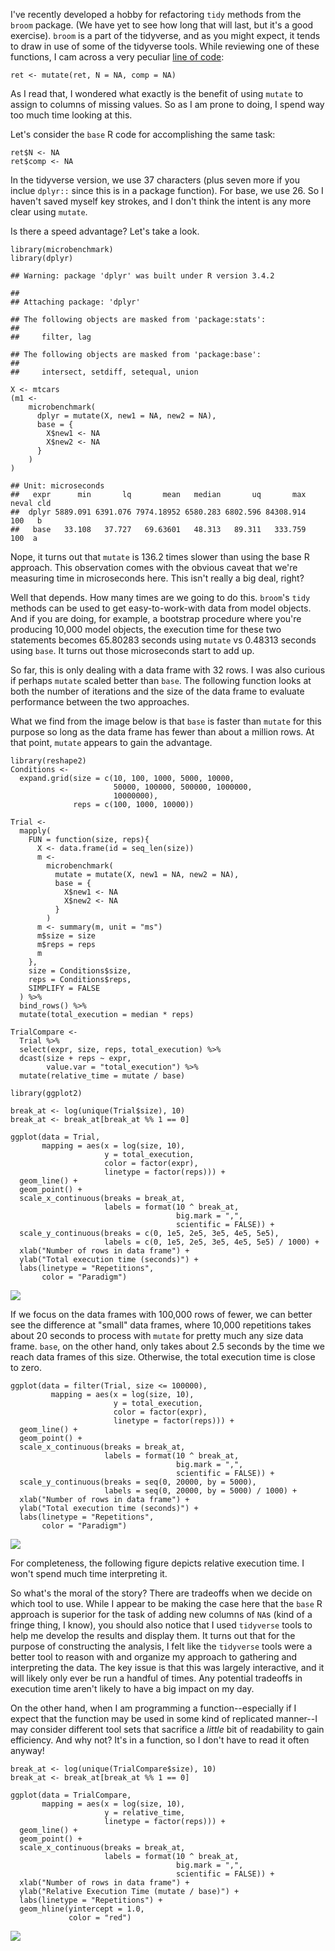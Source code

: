 <!-- 
---
layout: post
title: "Tidyversing for the sake of Tidyversing"
date: 2017-11-15
---
-->
I've recently developed a hobby for refactoring `tidy` methods from the
`broom` package. (We have yet to see how long that will last, but it's a
good exercise). `broom` is a part of the tidyverse, and as you might
expect, it tends to draw in use of some of the tidyverse tools. While
reviewing one of these functions, I cam across a very peculiar [line of
code](https://github.com/tidyverse/broom/blob/master/R/felm_tidiers.R#L73):

<!--excerpt-->
    ret <- mutate(ret, N = NA, comp = NA)

As I read that, I wondered what exactly is the benefit of using `mutate`
to assign to columns of missing values. So as I am prone to doing, I
spend way too much time looking at this.

Let's consider the `base` R code for accomplishing the same task:

    ret$N <- NA
    ret$comp <- NA

In the tidyverse version, we use 37 characters (plus seven more if you
inclue `dplyr::` since this is in a package function). For base, we use
26. So I haven't saved myself key strokes, and I don't think the intent
is any more clear using `mutate`.

Is there a speed advantage? Let's take a look.

    library(microbenchmark)
    library(dplyr)

    ## Warning: package 'dplyr' was built under R version 3.4.2

    ## 
    ## Attaching package: 'dplyr'

    ## The following objects are masked from 'package:stats':
    ## 
    ##     filter, lag

    ## The following objects are masked from 'package:base':
    ## 
    ##     intersect, setdiff, setequal, union

    X <- mtcars
    (m1 <- 
        microbenchmark(
          dplyr = mutate(X, new1 = NA, new2 = NA),
          base = {
            X$new1 <- NA
            X$new2 <- NA
          }
        )
    )

    ## Unit: microseconds
    ##   expr      min       lq       mean   median       uq       max neval cld
    ##  dplyr 5889.091 6391.076 7974.18952 6580.283 6802.596 84308.914   100   b
    ##   base   33.108   37.727   69.63601   48.313   89.311   333.759   100  a

Nope, it turns out that `mutate` is 136.2 times slower than using the
base R approach. This observation comes with the obvious caveat that
we're measuring time in microseconds here. This isn't really a big deal,
right?

Well that depends. How many times are we going to do this. `broom`'s
`tidy` methods can be used to get easy-to-work-with data from model
objects. And if you are doing, for example, a bootstrap procedure where
you're producing 10,000 model objects, the execution time for these two
statements becomes 65.80283 seconds using `mutate` vs 0.48313 seconds
using `base`. It turns out those microseconds start to add up.

So far, this is only dealing with a data frame with 32 rows. I was also
curious if perhaps `mutate` scaled better than `base`. The following
function looks at both the number of iterations and the size of the data
frame to evaluate performance between the two approaches.

What we find from the image below is that `base` is faster than `mutate`
for this purpose so long as the data frame has fewer than about a
million rows. At that point, `mutate` appears to gain the advantage.

    library(reshape2)
    Conditions <- 
      expand.grid(size = c(10, 100, 1000, 5000, 10000, 
                           50000, 100000, 500000, 1000000, 
                           10000000),
                  reps = c(100, 1000, 10000))

    Trial <- 
      mapply(
        FUN = function(size, reps){
          X <- data.frame(id = seq_len(size))
          m <- 
            microbenchmark(
              mutate = mutate(X, new1 = NA, new2 = NA),
              base = {
                X$new1 <- NA
                X$new2 <- NA
              }
            )
          m <- summary(m, unit = "ms")
          m$size = size
          m$reps = reps
          m
        },
        size = Conditions$size,
        reps = Conditions$reps,
        SIMPLIFY = FALSE
      ) %>% 
      bind_rows() %>% 
      mutate(total_execution = median * reps)

    TrialCompare <- 
      Trial %>% 
      select(expr, size, reps, total_execution) %>% 
      dcast(size + reps ~ expr, 
            value.var = "total_execution") %>% 
      mutate(relative_time = mutate / base)

    library(ggplot2)

    break_at <- log(unique(Trial$size), 10)
    break_at <- break_at[break_at %% 1 == 0]

    ggplot(data = Trial,
           mapping = aes(x = log(size, 10),
                         y = total_execution,
                         color = factor(expr),
                         linetype = factor(reps))) + 
      geom_line() + 
      geom_point() + 
      scale_x_continuous(breaks = break_at,
                         labels = format(10 ^ break_at,
                                         big.mark = ",",
                                         scientific = FALSE)) + 
      scale_y_continuous(breaks = c(0, 1e5, 2e5, 3e5, 4e5, 5e5),
                         labels = c(0, 1e5, 2e5, 3e5, 4e5, 5e5) / 1000) + 
      xlab("Number of rows in data frame") + 
      ylab("Total execution time (seconds)") + 
      labs(linetype = "Repetitions",
           color = "Paradigm")

![](tidverse_files/figure-markdown_strict/unnamed-chunk-4-1.png)

If we focus on the data frames with 100,000 rows of fewer, we can better
see the difference at "small" data frames, where 10,000 repetitions
takes about 20 seconds to process with `mutate` for pretty much any size
data frame. `base`, on the other hand, only takes about 2.5 seconds by
the time we reach data frames of this size. Otherwise, the total
execution time is close to zero.

    ggplot(data = filter(Trial, size <= 100000),
             mapping = aes(x = log(size, 10),
                           y = total_execution,
                           color = factor(expr),
                           linetype = factor(reps))) + 
      geom_line() + 
      geom_point() + 
      scale_x_continuous(breaks = break_at,
                         labels = format(10 ^ break_at,
                                         big.mark = ",",
                                         scientific = FALSE)) + 
      scale_y_continuous(breaks = seq(0, 20000, by = 5000),
                         labels = seq(0, 20000, by = 5000) / 1000) +
      xlab("Number of rows in data frame") + 
      ylab("Total execution time (seconds)") + 
      labs(linetype = "Repetitions",
           color = "Paradigm")

![](tidverse_files/figure-markdown_strict/unnamed-chunk-5-1.png)

For completeness, the following figure depicts relative execution time.
I won't spend much time interpreting it.

So what's the moral of the story? There are tradeoffs when we decide on
which tool to use. While I appear to be making the case here that the
`base` R approach is superior for the task of adding new columns of
`NA`s (kind of a fringe thing, I know), you should also notice that I
used `tidyverse` tools to help me develop the results and display them.
It turns out that for the purpose of constructing the analysis, I felt
like the `tidyverse` tools were a better tool to reason with and
organize my approach to gathering and interpreting the data. The key
issue is that this was largely interactive, and it will likely only ever
be run a handful of times. Any potential tradeoffs in execution time
aren't likely to have a big impact on my day.

On the other hand, when I am programming a function--especially if I
expect that the function may be used in some kind of replicated
manner--I may consider different tool sets that sacrifice a *little* bit
of readability to gain efficiency. And why not? It's in a function, so I
don't have to read it often anyway!

    break_at <- log(unique(TrialCompare$size), 10)
    break_at <- break_at[break_at %% 1 == 0]

    ggplot(data = TrialCompare,
           mapping = aes(x = log(size, 10),
                         y = relative_time,
                         linetype = factor(reps))) + 
      geom_line() + 
      geom_point() + 
      scale_x_continuous(breaks = break_at,
                         labels = format(10 ^ break_at,
                                         big.mark = ",",
                                         scientific = FALSE)) + 
      xlab("Number of rows in data frame") + 
      ylab("Relative Execution Time (mutate / base)") + 
      labs(linetype = "Repetitions") + 
      geom_hline(yintercept = 1.0,
                 color = "red")

![](tidverse_files/figure-markdown_strict/unnamed-chunk-6-1.png)
